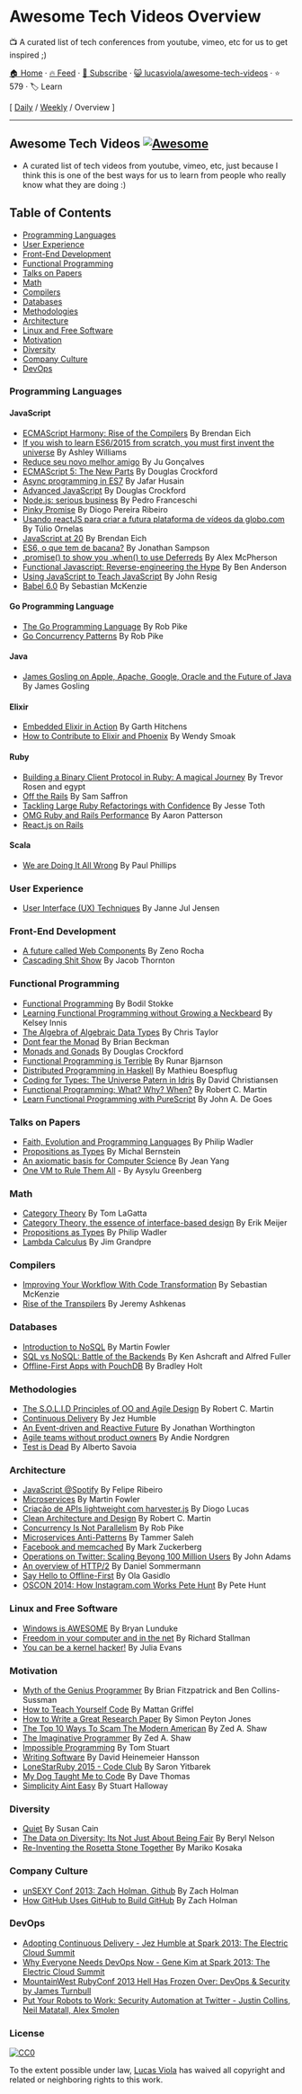 # Awesome Tech Videos Overview

:tv: A curated list of tech conferences from youtube, vimeo, etc for us to get inspired ;)

[🏠 Home](/README.md) · [🔥 Feed](https://www.trackawesomelist.com/lucasviola/awesome-tech-videos/rss.xml) · [📮 Subscribe](https://trackawesomelist.us17.list-manage.com/subscribe?u=d2f0117aa829c83a63ec63c2f&id=36a103854c) · [😺 lucasviola/awesome-tech-videos](https://github.com/lucasviola/awesome-tech-videos) · ⭐ 579 · 🏷️ Learn

[ [Daily](/content/lucasviola/awesome-tech-videos/README.md) / [Weekly](/content/lucasviola/awesome-tech-videos/week/README.md) / Overview ]

---

## Awesome Tech Videos [![Awesome](https://cdn.rawgit.com/sindresorhus/awesome/d7305f38d29fed78fa85652e3a63e154dd8e8829/media/badge.svg)](https://github.com/sindresorhus/awesome)

*   A curated list of tech videos from youtube, vimeo, etc, just because
    I think this is one of the best ways for us to learn from people who
    really know what they are doing :)

## Table of Contents

*   [Programming Languages](#programming-languages)
*   [User Experience](#user-experience)
*   [Front-End Development](#front-end-development)
*   [Functional Programming](#functional-programming)
*   [Talks on Papers](#talks-on-papers)
*   [Math](#math)
*   [Compilers](#compilers)
*   [Databases](#databases)
*   [Methodologies](#methodologies)
*   [Architecture](#architecture)
*   [Linux and Free Software](#linux-and-free-software)
*   [Motivation](#motivation)
*   [Diversity](#diversity)
*   [Company Culture](#company-culture)
*   [DevOps](#devops)

### Programming Languages

#### JavaScript

*   [ECMAScript Harmony: Rise of the Compilers](https://www.youtube.com/watch?v=PlmsweSNhTw\&index) By Brendan Eich
*   [If you wish to learn ES6/2015 from scratch, you must first invent the universe](https://www.youtube.com/watch?v=DN4yLZB1vUQ) By Ashley Williams
*   [Reduce seu novo melhor amigo](https://www.youtube.com/watch?v=P9mAnhNFKO4) By Ju Gonçalves
*   [ECMAScript 5: The New Parts](https://www.youtube.com/watch?v=UTEqr0IlFKY) By Douglas Crockford
*   [Async programming in ES7](https://www.youtube.com/watch?v=lil4YCCXRYc) By Jafar Husain
*   [Advanced JavaScript](https://www.youtube.com/watch?v=DwYPG6vreJg) By Douglas Crockford
*   [Node.js: serious business](https://www.youtube.com/watch?v=_0opytdAXHk) By Pedro Franceschi
*   [Pinky Promise](https://www.youtube.com/watch?v=-N8kFr_gaAI) By Diogo Pereira Ribeiro
*   [Usando reactJS para criar a futura plataforma de vídeos da globo.com](https://www.youtube.com/watch?v=Hm49qF7DAXw) By Túlio Ornelas
*   [JavaScript at 20](https://www.youtube.com/watch?v=bM79WQ9iMZQ) By Brendan Eich
*   [ES6, o que tem de bacana?](https://www.youtube.com/watch?v=VHRdSnJbNLg) By Jonathan Sampson
*   [.promise() to show you .when() to use Deferreds](https://www.youtube.com/watch?v=juRtEEsHI9E) By Alex McPherson
*   [Functional Javascript: Reverse-engineering the Hype](https://www.youtube.com/watch?v=aeh5Fmh_tmw) By Ben Anderson
*   [Using JavaScript to Teach JavaScript](https://www.youtube.com/watch?v=H4sSldXv_S4) By John Resig
*   [Babel 6.0](https://www.youtube.com/watch?v=Q_ncaTYEizc) By Sebastian McKenzie

#### Go Programming Language

*   [The Go Programming Language](https://www.youtube.com/watch?v=rKnDgT73v8s) By Rob Pike
*   [Go Concurrency Patterns](https://www.youtube.com/watch?v=f6kdp27TYZs) By Rob Pike

#### Java

*   [James Gosling on Apple, Apache, Google, Oracle and the Future of Java](https://www.youtube.com/watch?v=9ei-rbULWoA) By James Gosling

#### Elixir

*   [Embedded Elixir in Action](https://www.youtube.com/watch?v=kpzQrFC55q4) By Garth Hitchens
*   [How to Contribute to Elixir and Phoenix](https://www.youtube.com/watch?v=uMrsJahHi3k) By Wendy Smoak

#### Ruby

*   [Building a Binary Client Protocol in Ruby: A magical Journey](https://www.youtube.com/watch?v=JLoOAGEAAjo) By Trevor Rosen and egypt
*   [Off the Rails](https://www.youtube.com/watch?v=aP5NNkzb4og) By Sam Saffron
*   [Tackling Large Ruby Refactorings with Confidence](https://www.youtube.com/watch?v=Kr82hUeI_qI) By Jesse Toth
*   [OMG Ruby and Rails Performance](https://www.youtube.com/watch?v=JMGmaRZtgM8) By Aaron Patterson
*   [React.js on Rails](https://www.youtube.com/watch?v=kTSsZrub5iE)

#### Scala

*   [We are Doing It All Wrong](https://www.youtube.com/watch?v=TS1lpKBMkgg) By Paul Phillips

### User Experience

*   [User Interface (UX) Techniques](https://www.youtube.com/watch?v=7OSkB4BCx00) By Janne Jul Jensen

### Front-End Development

*   [A future called Web Components](https://www.youtube.com/watch?v=TKYjzQ0T1q0) By Zeno Rocha
*   [Cascading Shit Show](https://www.youtube.com/watch?v=iniwPUEbPUM) By Jacob Thornton

### Functional Programming

*   [Functional Programming](https://www.youtube.com/watch?v=DHubfS8E--o) By Bodil Stokke
*   [Learning Functional Programming without Growing a Neckbeard](https://www.youtube.com/watch?v=OOvL6QAxRK4) By Kelsey Innis
*   [The Algebra of Algebraic Data Types](https://www.youtube.com/watch?v=YScIPA8RbVE) By Chris Taylor
*   [Dont fear the Monad](https://www.youtube.com/watch?v=ZhuHCtR3xq8) By Brian Beckman
*   [Monads and Gonads](https://www.youtube.com/watch?v=dkZFtimgAcM) By Douglas Crockford
*   [Functional Programming is Terrible](https://www.youtube.com/watch?v=hzf3hTUKk8U) By Runar Bjarnson
*   [Distributed Programming in Haskell](https://www.youtube.com/watch?v=qlnU73a3Cw0) By Mathieu Boespflug
*   [Coding for Types: The Universe Patern in Idris](https://www.youtube.com/watch?v=AWeT_G04a0A) By David Christiansen
*   [Functional Programming; What? Why? When?](https://www.youtube.com/watch?v=7Zlp9rKHGD4) By Robert C. Martin
*   [Learn Functional Programming with PureScript](https://www.youtube.com/watch?v=LqYfdmb0eUU) By John A. De Goes

### Talks on Papers

*   [Faith, Evolution and Programming Languages](https://www.youtube.com/watch?v=8frGknO8rIg) By Philip Wadler
*   [Propositions as Types](https://www.youtube.com/watch?v=K-YYoigWN24) By Michal Bernstein
*   [An axiomatic basis for Computer Science](https://www.youtube.com/watch?v=GQi-6-d5ooQ) By Jean Yang
*   [One VM to Rule Them All](https://www.youtube.com/watch?v=L3e8G5l9gT8) - By Aysylu Greenberg

### Math

*   [Category Theory](https://www.youtube.com/watch?v=o6L6XeNdd_k\&list=FLCYmxNRJq3v_zDtEQrQuBKQ) By Tom LaGatta
*   [Category Theory, the essence of interface-based design](https://www.youtube.com/watch?v=JMP6gI5mLHc) By Erik Meijer
*   [Propositions as Types](https://www.youtube.com/watch?v=IOiZatlZtGU) By Philip Wadler
*   [Lambda Calculus](https://www.youtube.com/watch?v=peOk3W7KZ4o) By Jim Grandpre

### Compilers

*   [Improving Your Workflow With Code Transformation](https://www.youtube.com/watch?v=OFuDvqZmUrE) By Sebastian McKenzie
*   [Rise of the Transpilers](https://www.youtube.com/watch?v=DspYurD75Ns) By Jeremy Ashkenas

### Databases

*   [Introduction to NoSQL](https://www.youtube.com/watch?v=qI_g07C_Q5I) By Martin Fowler
*   [SQL vs NoSQL: Battle of the Backends](https://www.youtube.com/watch?v=rRoy6I4gKWU) By Ken Ashcraft and Alfred Fuller
*   [Offline-First Apps with PouchDB](https://www.youtube.com/watch?v=7L7esHWAjSU) By Bradley Holt

### Methodologies

*   [The S.O.L.I.D Principles of OO and Agile Design](https://www.youtube.com/watch?v=t86v3N4OshQ) By Robert C. Martin
*   [Continuous Delivery](https://www.youtube.com/watch?v=skLJuksCRTw) By Jez Humble
*   [An Event-driven and Reactive Future](https://www.youtube.com/watch?v=_VdIQTtRkb8) By Jonathan Worthington
*   [Agile teams without product owners](https://www.youtube.com/watch?v=SIoukaoFZ9Y) By Andie Nordgren
*   [Test is Dead](https://www.youtube.com/watch?v=X1jWe5rOu3g) By Alberto Savoia

### Architecture

*   [JavaScript @Spotify](https://www.youtube.com/watch?v=xyR4G2XgcHU) By Felipe Ribeiro
*   [Microservices](https://www.youtube.com/watch?v=2yko4TbC8cI) By Martin Fowler
*   [Criação de APIs lightweight com harvester.js](https://www.youtube.com/watch?v=r2bIhTO5FcM) By Diogo Lucas
*   [Clean Architecture and Design](https://www.youtube.com/watch?v=asLUTiJJqdE) By Robert C. Martin
*   [Concurrency Is Not Parallelism](https://www.youtube.com/watch?v=cN_DpYBzKso) By Rob Pike
*   [Microservices Anti-Patterns](https://www.youtube.com/watch?v=I56HzTKvZKc) By Tammer Saleh
*   [Facebook and memcached](https://www.youtube.com/watch?v=UH7wkvcf0ys) By Mark Zuckerberg
*   [Operations on Twitter: Scaling Beyong 100 Million Users](https://www.youtube.com/watch?v=z8LU0Cj6BOU) By John Adams
*   [An overview of HTTP/2](https://github.com/lucasviola/awesome-tech-videos/blob/master//www.youtube.com/watch?v=-yxQIRl6Qic) By Daniel Sommermann
*   [Say Hello to Offline-First](https://www.youtube.com/watch?v=nNfaxNdyCgI) By Ola Gasidlo
*   [OSCON 2014: How Instagram.com Works Pete Hunt](https://www.youtube.com/watch?v=VkTCL6Nqm6Y) By Pete Hunt

### Linux and Free Software

*   [Windows is AWESOME](https://www.youtube.com/watch?v=Zu0l-Ac7fTU\&index=1\&list=PLzcMzE4Sz1bDfHOZ2gTbcT7l4p2RaHa1L) By Bryan Lunduke
*   [Freedom in your computer and in the net](https://www.youtube.com/watch?v=2lupgHYiK9Q) By Richard Stallman
*   [You can be a kernel hacker!](https://www.youtube.com/watch?v=0IQlpFWTFbM) By Julia Evans

### Motivation

*   [Myth of the Genius Programmer](https://www.youtube.com/watch?v=0SARbwvhupQ) By Brian Fitzpatrick and Ben Collins-Sussman
*   [How to Teach Yourself Code](https://www.youtube.com/watch?v=T0qAjgQFR4c) By Mattan Griffel
*   [How to Write a Great Research Paper](https://www.youtube.com/watch?v=g3dkRsTqdDA) By Simon Peyton Jones
*   [The Top 10 Ways To Scam The Modern American](https://www.youtube.com/watch?v=neI_Pj558CY) By Zed A. Shaw
*   [The Imaginative Programmer](https://www.youtube.com/watch?v=w1-bDwNtG-I) By Zed A. Shaw
*   [Impossible Programming](https://www.youtube.com/watch?v=hN63FOa_Gp4) By Tom Stuart
*   [Writing Software](https://www.youtube.com/watch?v=9LfmrkyP81M) By David Heinemeier Hansson
*   [LoneStarRuby 2015 - Code Club](https://www.youtube.com/watch?v=sLAvSgcrgZM) By Saron Yitbarek
*   [My Dog Taught Me to Code](https://www.youtube.com/watch?v=yCBUsd52a3s) By Dave Thomas
*   [Simplicity Aint Easy](https://www.youtube.com/watch?v=cidchWg74Y4) By Stuart Halloway

### Diversity

*   [Quiet](https://www.youtube.com/watch?v=AzlCIS072_Y) By Susan Cain
*   [The Data on Diversity: Its Not Just About Being Fair](https://www.youtube.com/watch?v=Am3tHJzqnMki) By Beryl Nelson
*   [Re-Inventing the Rosetta Stone Together](https://www.youtube.com/watch?v=OOzAly5Rs7g) By Mariko Kosaka

### Company Culture

*   [unSEXY Conf 2013: Zach Holman, Github](https://www.youtube.com/watch?v=vCSNME4voRU) By Zach Holman
*   [How GitHub Uses GitHub to Build GitHub](https://www.youtube.com/watch?v=qyz3jkOBbQY) By Zach Holman

### DevOps

*   [Adopting Continuous Delivery - Jez Humble at Spark 2013: The Electric Cloud Summit](https://www.youtube.com/watch?v=ZLBhVEo1OG4)
*   [Why Everyone Needs DevOps Now - Gene Kim at Spark 2013: The Electric Cloud Summit](https://www.youtube.com/watch?v=oRTiu911qtA)
*   [MountainWest RubyConf 2013 Hell Has Frozen Over: DevOps & Security by James Turnbull](https://www.youtube.com/watch?v=SsQF6zqzHKw)
*   [Put Your Robots to Work: Security Automation at Twitter - Justin Collins, Neil Matatall, Alex Smolen](https://vimeo.com/54250716)

### License

[![CC0](https://i.creativecommons.org/p/zero/1.0/88x31.png)](https://creativecommons.org/publicdomain/zero/1.0/)

To the extent possible under law, [Lucas Viola](http://lucasviola.github.io) has waived all copyright and related or neighboring rights to this work.

